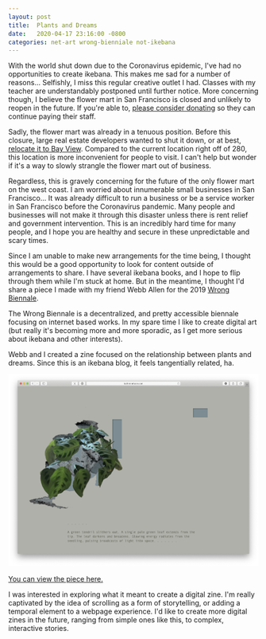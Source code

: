 ```yaml
---
layout: post
title:  Plants and Dreams
date:   2020-04-17 23:16:00 -0800
categories: net-art wrong-bienniale not-ikebana
---
```

With the world shut down due to the Coronavirus epidemic, I've had no opportunities to create ikebana. This makes me sad for a number of reasons... Selfishly, I miss this regular creative outlet I had. Classes with my teacher are understandably postponed until further notice. More concerning though, I believe the flower mart in San Francisco is closed and unlikely to reopen in the future. If you're able to, [please consider donating](https://www.gofundme.com/f/sf-flower-mart-vendor-payroll-assistance-covid19) so they can continue paying their staff. 

Sadly, the flower mart was already in a tenuous position. Before this closure, large real estate developers wanted to shut it down, or at best, [relocate it to Bay View](https://sf.curbed.com/2018/8/7/17661744/sf-flower-mart-location-move-market-saved). Compared to the current location right off of 280, this location is more inconvenient for people to visit. I can't help but wonder if it's a way to slowly strangle the flower mart out of business.

Regardless, this is gravely concerning for the future of the only flower mart on the west coast. I am worried about innumerable small businesses in San Francisco... It was already difficult to run a business or be a service worker in San Francisco before the Coronavirus pandemic. Many people and businesses will not make it through this disaster unless there is rent relief and government intervention. This is an incredibly hard time for many people, and I hope you are healthy and secure in these unpredictable and scary times.

Since I am unable to make new arrangements for the time being, I thought this would be a good opportunity to look for content outside of arrangements to share. I have several ikebana books, and I hope to flip through them while I'm stuck at home. But in the meantime, I thought I'd share a piece I made with my friend Webb Allen for the 2019 [Wrong Biennale](https://thewrong.org).

The Wrong Biennale is a decentralized, and pretty accessible biennale focusing on internet based works. In my spare time I like to create digital art (but really it's becoming more and more sporadic, as I get more serious about ikebana and other interests).

Webb and I created a zine focused on the relationship between plants and dreams. Since this is an ikebana blog, it feels tangentially related, ha.

![a screenshot of a browser on a simple website. a manipulated image of a plant appears alongside text](/assets/2020-04-17/zine.png)

[You can view the piece here.](http://www.katherinefrazer.com/plants/plants.html)

I was interested in exploring what it meant to create a digital zine. I'm really captivated by the idea of scrolling as a form of storytelling, or adding a temporal element to a webpage experience. I'd like to create more digital zines in the future, ranging from simple ones like this, to complex, interactive stories.